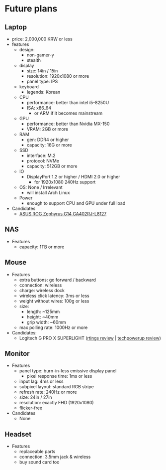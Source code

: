 # Future plans

## Laptop

- price: 2,000,000 KRW or less
- features
  - design:
    - non-gamer-y
    - stealth
  - display
    - size: 14in / 15in
    - resolution: 1920x1080 or more
    - panel type: IPS
  - keyboard
    - legends: Korean
  - CPU
    - performance: better than intel i5-8250U
    - ISA: x86_64
      - or ARM if it becomes mainstream
  - GPU
    - performance: better than Nvidia MX-150
    - VRAM: 2GB or more
  - RAM
    - gen: DDR4 or higher
    - capacity: 16G or more
  - SSD
    - interface: M.2
    - protocol: NVMe
    - capacity: 512GB or more
  - IO
    - DisplayPort 1.2 or higher / HDMI 2.0 or higher
      - for 1920x1080 240Hz support
  - OS: None / Irrelevant
    - will install Arch Linux
  - Power
    - enough to support CPU and GPU under full load
- Candidates
  - [ASUS ROG Zephyrus G14 GA402RJ-L8127](https://prod.danawa.com/info/?pcode=17118821)

## NAS

- Features
  - capacity: 1TB or more

## Mouse

- Features
  - extra buttons: go forward / backward
  - connection: wireless
  - charge: wireless dock
  - wireless click latency: 3ms or less
  - weight without wires: 100g or less
  - size:
    - length: ~125mm
    - height: ~40mm
    - grip width: ~60mm
  - max polling rate: 1000Hz or more
- Candidates:
  - Logitech G PRO X SUPERLIGHT ([rtings review](https://www.rtings.com/mouse/reviews/logitech/g-pro-x-superlight) | [techpowerup review](https://www.techpowerup.com/review/logitech-pro-wireless-mouse))

## Monitor

- Features
  - panel type: burn-in-less emissive display panel
    - pixel response time: 1ms or less
  - input lag: 4ms or less
  - subpixel layout: standard RGB stripe
  - refresh rate: 240Hz or more
  - size: 24in / 27in
  - resolution: exactly FHD (1920x1080)
  - flicker-free
- Candidates
  - None

## Headset

- Features
  - replaceable parts
  - connection: 3.5mm jack & wireless
  - buy sound card too
